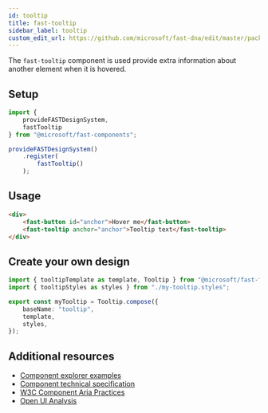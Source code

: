 ```yaml
---
id: tooltip
title: fast-tooltip
sidebar_label: tooltip
custom_edit_url: https://github.com/microsoft/fast-dna/edit/master/packages/web-components/fast-foundation/src/tooltip/README.md
---
```


The `fast-tooltip` component is used provide extra information about another element when it is hovered.

## Setup

```ts
import {
    provideFASTDesignSystem,
    fastTooltip
} from "@microsoft/fast-components";

provideFASTDesignSystem()
    .register(
        fastTooltip()
    );
```

## Usage

```html
<div>
    <fast-button id="anchor">Hover me</fast-button>
    <fast-tooltip anchor="anchor">Tooltip text</fast-tooltip>
</div>
```

## Create your own design

```ts
import { tooltipTemplate as template, Tooltip } from "@microsoft/fast-foundation";
import { tooltipStyles as styles } from "./my-tooltip.styles";

export const myTooltip = Tooltip.compose({
    baseName: "tooltip",
    template,
    styles,
});
```

## Additional resources

* [Component explorer examples](https://explore.fast.design/components/fast-tooltip)
* [Component technical specification](https://github.com/microsoft/fast/blob/master/packages/web-components/fast-foundation/src/tooltip/tooltip.spec.md)
* [W3C Component Aria Practices](https://w3c.github.io/aria-practices/#tooltip)
* [Open UI Analysis](https://open-ui.org/components/tooltip.research)